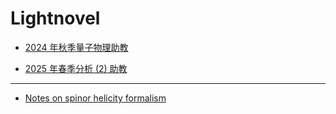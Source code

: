 # Lightnovel

* [2024 年秋季量子物理助教](lightnovel/2024-fall-quantum-physics-TA.md)

* [2025 年春季分析 (2) 助教](lightnovel/2025-autumn-analysis-2-TA.md)

---

<!-- * [Notes on distributions](lightnovel/distribution.md) -->

* [Notes on spinor helicity formalism](lightnovel/spinor-helicity.md)
